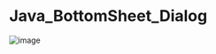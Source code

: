 # Java_BottomSheet_Dialog

![image](https://user-images.githubusercontent.com/60017090/137581077-22bbb83a-2dc8-46c3-8bc2-4e9e8d38beaa.png)
